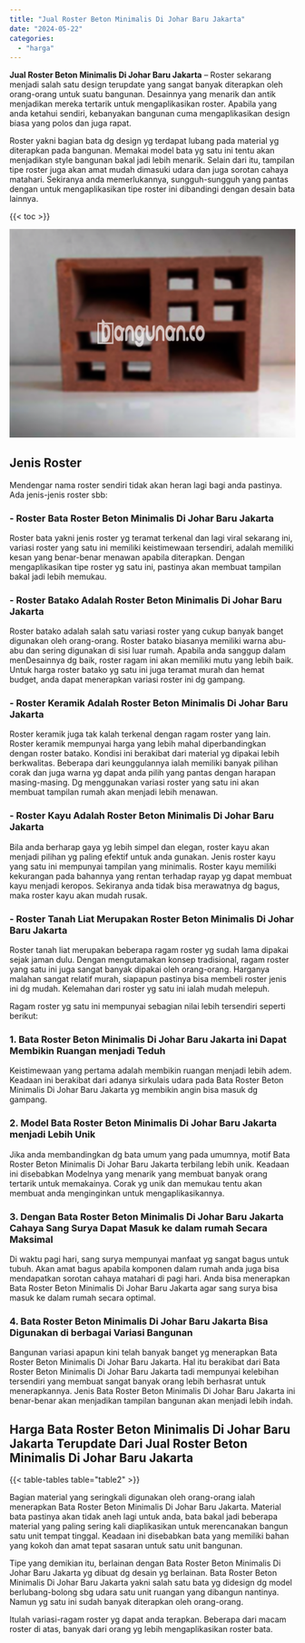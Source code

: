 ```yaml
---
title: "Jual Roster Beton Minimalis Di Johar Baru Jakarta"
date: "2024-05-22"
categories: 
  - "harga"
---
```


**Jual Roster Beton Minimalis Di Johar Baru Jakarta** – Roster sekarang menjadi salah satu design terupdate yang sangat banyak diterapkan oleh orang-orang untuk suatu bangunan. Desainnya yang menarik dan antik menjadikan mereka tertarik untuk mengaplikasikan roster. Apabila yang anda ketahui sendiri, kebanyakan bangunan cuma mengaplikasikan design biasa yang polos dan juga rapat.

Roster yakni bagian bata dg design yg terdapat lubang pada material yg diterapkan pada bangunan. Memakai model bata yg satu ini tentu akan menjadikan style bangunan bakal jadi lebih menarik. Selain dari itu, tampilan tipe roster juga akan amat mudah dimasuki udara dan juga sorotan cahaya matahari. Sekiranya anda memerlukannya, sungguh-sungguh yang pantas dengan untuk mengaplikasikan tipe roster ini dibandingi dengan desain bata lainnya.

{{< toc >}}

![Jual Roster Beton Minimalis Di Johar Baru Jakarta](/images/bata-roster-minimalis-09.png)

## Jenis Roster

Mendengar nama roster sendiri tidak akan heran lagi bagi anda pastinya. Ada jenis-jenis roster sbb:

### \- Roster Bata Roster Beton Minimalis Di Johar Baru Jakarta

Roster bata yakni jenis roster yg teramat terkenal dan lagi viral sekarang ini, variasi roster yang satu ini memiliki keistimewaan tersendiri, adalah memiliki kesan yang benar-benar menawan apabila diterapkan. Dengan mengaplikasikan tipe roster yg satu ini, pastinya akan membuat tampilan bakal jadi lebih memukau.

### \- Roster Batako Adalah Roster Beton Minimalis Di Johar Baru Jakarta

Roster batako adalah salah satu variasi roster yang cukup banyak banget digunakan oleh orang-orang. Roster batako biasanya memiliki warna abu-abu dan sering digunakan di sisi luar rumah. Apabila anda sanggup dalam menDesainnya dg baik, roster ragam ini akan memiliki mutu yang lebih baik. Untuk harga roster batako yg satu ini juga teramat murah dan hemat budget, anda dapat menerapkan variasi roster ini dg gampang.

### \- Roster Keramik Adalah Roster Beton Minimalis Di Johar Baru Jakarta

Roster keramik juga tak kalah terkenal dengan ragam roster yang lain. Roster keramik mempunyai harga yang lebih mahal diperbandingkan dengan roster batako. Kondisi ini berakibat dari material yg dipakai lebih berkwalitas. Beberapa dari keunggulannya ialah memiliki banyak pilihan corak dan juga warna yg dapat anda pilih yang pantas dengan harapan masing-masing. Dg menggunakan variasi roster yang satu ini akan membuat tampilan rumah akan menjadi lebih menawan.

### \- Roster Kayu Adalah Roster Beton Minimalis Di Johar Baru Jakarta

Bila anda berharap gaya yg lebih simpel dan elegan, roster kayu akan menjadi pilihan yg paling efektif untuk anda gunakan. Jenis roster kayu yang satu ini mempunyai tampilan yang minimalis. Roster kayu memiliki kekurangan pada bahannya yang rentan terhadap rayap yg dapat membuat kayu menjadi keropos. Sekiranya anda tidak bisa merawatnya dg bagus, maka roster kayu akan mudah rusak.

### \- Roster Tanah Liat Merupakan Roster Beton Minimalis Di Johar Baru Jakarta

Roster tanah liat merupakan beberapa ragam roster yg sudah lama dipakai sejak jaman dulu. Dengan mengutamakan konsep tradisional, ragam roster yang satu ini juga sangat banyak dipakai oleh orang-orang. Harganya malahan sangat relatif murah, siapapun pastinya bisa membeli roster jenis ini dg mudah. Kelemahan dari roster yg satu ini ialah mudah melepuh.

Ragam roster yg satu ini mempunyai sebagian nilai lebih tersendiri seperti berikut:

### 1\. Bata Roster Beton Minimalis Di Johar Baru Jakarta ini Dapat Membikin Ruangan menjadi Teduh

Keistimewaan yang pertama adalah membikin ruangan menjadi lebih adem. Keadaan ini berakibat dari adanya sirkulais udara pada Bata Roster Beton Minimalis Di Johar Baru Jakarta yg membikin angin bisa masuk dg gampang.

### 2\. Model Bata Roster Beton Minimalis Di Johar Baru Jakarta menjadi Lebih Unik

Jika anda membandingkan dg bata umum yang pada umumnya, motif Bata Roster Beton Minimalis Di Johar Baru Jakarta terbilang lebih unik. Keadaan ini disebabkan Modelnya yang menarik yang membuat banyak orang tertarik untuk memakainya. Corak yg unik dan memukau tentu akan membuat anda menginginkan untuk mengaplikasikannya.

### 3\. Dengan Bata Roster Beton Minimalis Di Johar Baru Jakarta Cahaya Sang Surya Dapat Masuk ke dalam rumah Secara Maksimal

Di waktu pagi hari, sang surya mempunyai manfaat yg sangat bagus untuk tubuh. Akan amat bagus apabila komponen dalam rumah anda juga bisa mendapatkan sorotan cahaya matahari di pagi hari. Anda bisa menerapkan Bata Roster Beton Minimalis Di Johar Baru Jakarta agar sang surya bisa masuk ke dalam rumah secara optimal.

### 4\. Bata Roster Beton Minimalis Di Johar Baru Jakarta Bisa Digunakan di berbagai Variasi Bangunan

Bangunan variasi apapun kini telah banyak banget yg menerapkan Bata Roster Beton Minimalis Di Johar Baru Jakarta. Hal itu berakibat dari Bata Roster Beton Minimalis Di Johar Baru Jakarta tadi mempunyai kelebihan tersendiri yang membuat sangat banyak orang lebih berhasrat untuk menerapkannya. Jenis Bata Roster Beton Minimalis Di Johar Baru Jakarta ini benar-benar akan menjadikan tampilan bangunan akan menjadi lebih indah.

## Harga Bata Roster Beton Minimalis Di Johar Baru Jakarta Terupdate Dari Jual Roster Beton Minimalis Di Johar Baru Jakarta

{{< table-tables table="table2" >}}

Bagian material yang seringkali digunakan oleh orang-orang ialah menerapkan Bata Roster Beton Minimalis Di Johar Baru Jakarta. Material bata pastinya akan tidak aneh lagi untuk anda, bata bakal jadi beberapa material yang paling sering kali diaplikasikan untuk merencanakan bangun satu unit tempat tinggal. Keadaan ini disebabkan bata yang memiliki bahan yang kokoh dan amat tepat sasaran untuk satu unit bangunan.

Tipe yang demikian itu, berlainan dengan Bata Roster Beton Minimalis Di Johar Baru Jakarta yg dibuat dg desain yg berlainan. Bata Roster Beton Minimalis Di Johar Baru Jakarta yakni salah satu bata yg didesign dg model berlubang-bolong sbg udara satu unit ruangan yang dibangun nantinya. Namun yg satu ini sudah banyak diterapkan oleh orang-orang.

Itulah variasi-ragam roster yg dapat anda terapkan. Beberapa dari macam roster di atas, banyak dari orang yg lebih mengaplikasikan roster bata.
